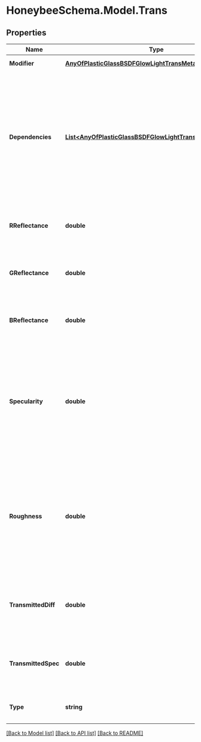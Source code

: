 
# HoneybeeSchema.Model.Trans

## Properties

Name | Type | Description | Notes
------------ | ------------- | ------------- | -------------
**Modifier** | [**AnyOfPlasticGlassBSDFGlowLightTransMetalVoidMirror**](AnyOfPlasticGlassBSDFGlowLightTransMetalVoidMirror.md) | Material modifier. | [optional] 
**Dependencies** | [**List&lt;AnyOfPlasticGlassBSDFGlowLightTransMetalVoidMirror&gt;**](AnyOfPlasticGlassBSDFGlowLightTransMetalVoidMirror.md) | List of modifiers that this modifier depends on. This argument is only useful for defining advanced modifiers where the modifier is defined based on other modifiers. | [optional] 
**RReflectance** | **double** | A value between 0 and 1 for the red channel reflectance. | [optional] [default to 0.0D]
**GReflectance** | **double** | A value between 0 and 1 for the green channel reflectance. | [optional] [default to 0.0D]
**BReflectance** | **double** | A value between 0 and 1 for the blue channel reflectance. | [optional] [default to 0.0D]
**Specularity** | **double** | A value between 0 and 1 for the fraction of specularity. Specularity fractions greater than 0.1 are not realistic for non-metallic materials. | [optional] [default to 0D]
**Roughness** | **double** | A value between 0 and 1 for the roughness, specified as the RMS slope of surface facets. Roughness greater than 0.2 are not realistic. | [optional] [default to 0D]
**TransmittedDiff** | **double** | The fraction of transmitted light that is transmitted diffusely in a scattering fashion. | [optional] [default to 0D]
**TransmittedSpec** | **double** | The fraction of transmitted light that is not diffusely scattered. | [optional] [default to 0D]
**Type** | **string** |  | [optional] [readonly] [default to "Trans"]

[[Back to Model list]](../README.md#documentation-for-models)
[[Back to API list]](../README.md#documentation-for-api-endpoints)
[[Back to README]](../README.md)

